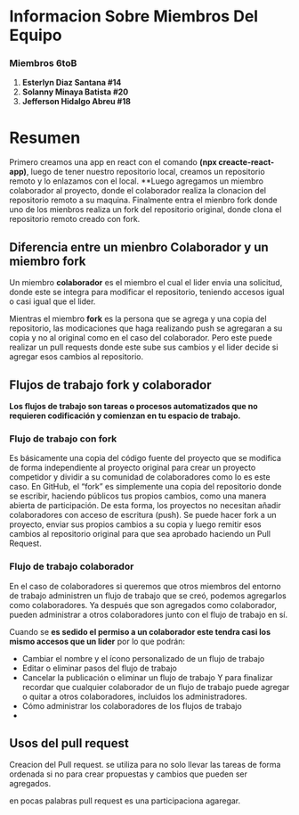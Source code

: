 # Informacion Sobre Miembros Del Equipo
### Miembros 6toB



 1. **Esterlyn Diaz Santana #14**
 2. **Solanny Minaya Batista #20**
 3. **Jefferson Hidalgo Abreu #18**



# Resumen 
Primero creamos una app en react con el comando **(npx creacte-react-app)**, luego de tener nuestro repositorio local, creamos un repositorio remoto y lo enlazamos con el local. **Luego agregamos un miembro colaborador al proyecto, donde el colaborador realiza la 
clonacion del repositorio remoto a su maquina. Finalmente entra el mienbro fork donde uno de los mienbros realiza un fork del repositorio original, donde clona el repositorio remoto creado con fork.

## Diferencia entre un mienbro Colaborador y un miembro fork
Un miembro **colaborador** es el miembro el cual el lider envia una solicitud, donde este se integra para modificar el repositorio, teniendo accesos igual o casi igual que el lider.

Mientras el miembro **fork** es la persona que se agrega y una copia del repositorio, las modicaciones que haga realizando push se agregaran a su copia y no al original como en el caso del colaborador. Pero este puede realizar un pull requests donde este sube sus cambios y el lider decide si agregar esos cambios al repositorio. 

## Flujos de trabajo fork y colaborador
**Los flujos de trabajo son tareas o procesos automatizados que no requieren codificación y comienzan en tu espacio de trabajo.**

### Flujo de trabajo con fork 
Es básicamente una copia del código fuente del proyecto  que se modifica de forma independiente al proyecto original para crear un proyecto competidor y dividir a su comunidad de colaboradores como lo es este caso. En GitHub, el “fork” es simplemente una copia del repositorio donde se escribir, haciendo públicos tus propios cambios, como una manera abierta de participación. 
De esta forma, los proyectos no necesitan añadir colaboradores con acceso de escritura (push). Se puede hacer fork a un proyecto, enviar sus propios cambios a su copia y luego remitir esos cambios al repositorio original para que sea aprobado  haciendo un Pull Request.
### Flujo de trabajo colaborador 
En el caso de colaboradores si queremos que otros miembros del entorno de trabajo administren un flujo de trabajo que se creó, podemos agregarlos como colaboradores. Ya después que son agregados como colaborador, pueden administrar a otros colaboradores junto con el flujo de trabajo en sí. 

 Cuando se **es sedido el permiso a un colaborador este tendra casi los mismo accesos que un lider** por lo que podrán:
- Cambiar el nombre y el ícono personalizado de un flujo de trabajo
- Editar o eliminar pasos del flujo de trabajo
- Cancelar la publicación o eliminar un flujo de trabajo
 Y para finalizar recordar que cualquier colaborador de un flujo de trabajo puede agregar o quitar a otros colaboradores, incluidos los administradores. 
- Cómo administrar los colaboradores de los flujos de trabajo
- 
## Usos del pull request
Creacion del Pull request. se utiliza para no solo llevar  las tareas de forma ordenada
si no para crear propuestas y cambios que pueden ser agregados.

en pocas palabras pull request es una participaciona agaregar.
